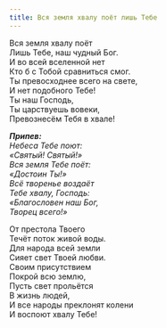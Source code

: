 ```yaml
---
title: Вся земля хвалу поёт лишь Тебе
---
```


Вся земля хвалу поёт  
Лишь Тебе, наш чудный Бог.  
И во всей вселенной нет  
Кто б с Тобой сравниться смог.  
Ты превосходнее всего на свете,  
И нет подобного Тебе!  
Ты наш Господь,  
Ты царствуешь вовеки,  
Превознесём Тебя в хвале!

*__Припев:__  
Небеса Тебе поют:  
«Святый! Святый!»  
Вся земля Тебе поёт:  
«Достоин Ты!»  
Всё творенье воздаёт  
Тебе хвалу, Господь:  
«Благословен наш Бог,  
Творец всего!»*
 
От престола Твоего  
Течёт поток живой воды.  
Для народа всей земли  
Сияет свет Твоей любви.  
Своим присутствием  
Покрой всю землю,  
Пусть свет прольётся  
В жизнь людей,  
И все народы преклонят колени  
И воспоют хвалу Тебе!
